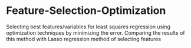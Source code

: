 # Feature-Selection-Optimization
Selecting best features/variables for least squares regression using optimization techniques by minimizing the error. Comparing the results of this method with Lasso regression method of selecting features
